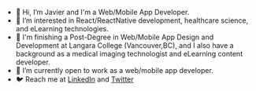 - :vulcan_salute: Hi, I’m Javier and I'm a Web/Mobile App Developer.
- :dna: I’m interested in React/ReactNative development, healthcare science, and eLearning technologies.
- :rocket: I'm finishing a Post-Degree in Web/Mobile App Design and Development at Langara College (Vancouver,BC), and I also have a background as a medical imaging technologist and eLearning content developer.
- :busts_in_silhouette:	I’m currently open to work as a web/mobile app developer.
- :bird: Reach me at [LinkedIn](https://www.linkedin.com/in/javiergongora/) and [Twitter](https://twitter.com/javigong)

<!---
javigong/javigong is a ✨ special ✨ repository because its `README.md` (this file) appears on your GitHub profile.
You can click the Preview link to take a look at your changes.
--->
